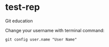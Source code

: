 # test-rep
Git education

Change your username with terminal command:

`git config user.name "User Name"`
